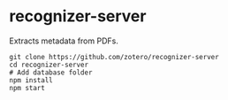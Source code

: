 # recognizer-server

Extracts metadata from PDFs.

```
git clone https://github.com/zotero/recognizer-server
cd recognizer-server
# Add database folder
npm install
npm start
```